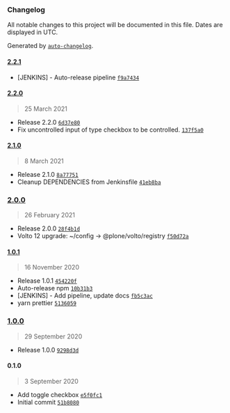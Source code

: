 ### Changelog

All notable changes to this project will be documented in this file. Dates are displayed in UTC.

Generated by [`auto-changelog`](https://github.com/CookPete/auto-changelog).

#### [2.2.1](https://github.com/eea/volto-widget-toggle/compare/2.2.0...2.2.1)

- [JENKINS] - Auto-release pipeline [`f9a7434`](https://github.com/eea/volto-widget-toggle/commit/f9a7434201dadbcb1a724b5a9721e1f0f5f8d404)

#### [2.2.0](https://github.com/eea/volto-widget-toggle/compare/2.1.0...2.2.0)

> 25 March 2021

- Release 2.2.0 [`6d37e80`](https://github.com/eea/volto-widget-toggle/commit/6d37e80dec78143118ce76be39aba02b82d4d895)
- Fix uncontrolled input of type checkbox to be controlled. [`137f5a0`](https://github.com/eea/volto-widget-toggle/commit/137f5a0d72ccf47d29c7c7f9a4bd29ec9ef0598d)

#### [2.1.0](https://github.com/eea/volto-widget-toggle/compare/2.0.0...2.1.0)

> 8 March 2021

- Release 2.1.0 [`8a77751`](https://github.com/eea/volto-widget-toggle/commit/8a77751a8eaa3817f4831a21365768387321dc50)
- Cleanup DEPENDENCIES from Jenkinsfile [`41eb8ba`](https://github.com/eea/volto-widget-toggle/commit/41eb8ba076da6feed4bfc8f05ed1c18678b4a434)

### [2.0.0](https://github.com/eea/volto-widget-toggle/compare/1.0.1...2.0.0)

> 26 February 2021

- Release 2.0.0 [`28f4b1d`](https://github.com/eea/volto-widget-toggle/commit/28f4b1d2706e4a7a06c05fbd079e195a74059ff1)
- Volto 12 upgrade: ~/config -&gt; @plone/volto/registry [`f50d72a`](https://github.com/eea/volto-widget-toggle/commit/f50d72a9ec54cf9a53507059ef89a7fe60dcb118)

#### [1.0.1](https://github.com/eea/volto-widget-toggle/compare/1.0.0...1.0.1)

> 16 November 2020

- Release 1.0.1 [`454220f`](https://github.com/eea/volto-widget-toggle/commit/454220fa61495427f874fb9b56401fe69689f4fe)
- Auto-release npm [`10b31b3`](https://github.com/eea/volto-widget-toggle/commit/10b31b3b64330d41f69a033a45030e49d20c16b5)
- [JENKINS] - Add pipeline, update docs [`fb5c3ac`](https://github.com/eea/volto-widget-toggle/commit/fb5c3ac401b10e07dd67949d01eae116d7458a79)
- yarn prettier [`5136059`](https://github.com/eea/volto-widget-toggle/commit/51360595bf452c815e526ce10f15aa8a84ad186f)

### [1.0.0](https://github.com/eea/volto-widget-toggle/compare/0.1.0...1.0.0)

> 29 September 2020

- Release 1.0.0 [`9298d3d`](https://github.com/eea/volto-widget-toggle/commit/9298d3d68642670c7b16e31ede0c9299e84c8b65)

#### 0.1.0

> 3 September 2020

- Add toggle checkbox [`e5f0fc1`](https://github.com/eea/volto-widget-toggle/commit/e5f0fc1e6a42fdc9e64da274f4781d73bfd270e2)
- Initial commit [`51b8080`](https://github.com/eea/volto-widget-toggle/commit/51b8080f06ba25c85ef293e053284a66a0b7b845)

